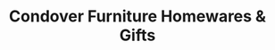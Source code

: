---
title: "Condover Furniture Homewares & Gifts"
url: /condover/condover-furniture-homewares-und-gifts/
shop: Möbel
---